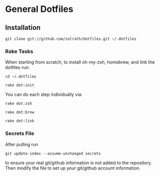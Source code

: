 # General Dotfiles
## Installation
`git clone git://github.com/zolrath/dotfiles.git ~/.dotfiles`

### Rake Tasks
When starting from scratch, to install oh-my-zsh, homebrew, and link the dotfiles run:

`cd ~/.dotfiles`

`rake dot:init`

You can do each step individually via:

`rake dot:zsh`

`rake dot:brew`

`rake dot:link`

### Secrets File
After pulling run

`git update-index --assume-unchanged secrets`

to ensure your real git/github information is not added to the repository.
Then modify the file to set up your git/github account information.
